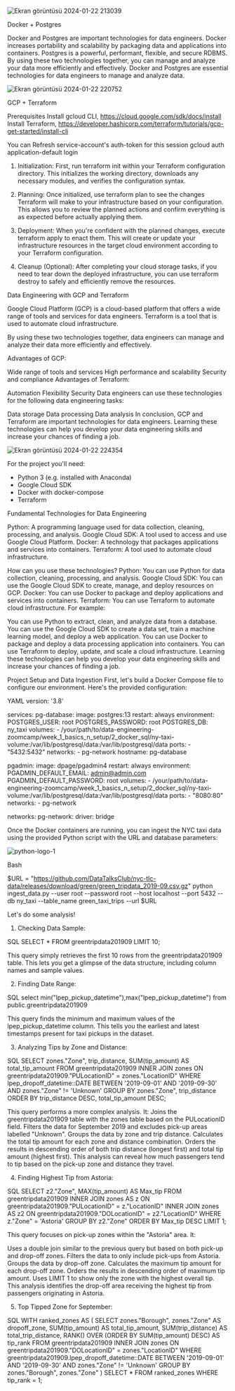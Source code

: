![Ekran görüntüsü 2024-01-22 213039](https://github.com/emirakyer/Data-Analysis-and-Data-Transfer-Terraform-Docker-PostgreSQL-pgAdmin-/assets/124304427/6df18b85-562f-43a6-9545-cabb231f00ee)﻿


Docker + Postgres

Docker and Postgres are important technologies for data engineers.
Docker increases portability and scalability by packaging data and applications into containers.
Postgres is a powerful, performant, flexible, and secure RDBMS.
By using these two technologies together, you can manage and analyze your data more efficiently and effectively.
Docker and Postgres are essential technologies for data engineers to manage and analyze data.



![Ekran görüntüsü 2024-01-22 220752](https://github.com/emirakyer/dbt-new/assets/124304427/28b23bca-a43e-4cf1-8c17-d5f81c994556)


GCP + Terraform

Prerequisites
Install gcloud CLI, https://cloud.google.com/sdk/docs/install
Install Terraform, https://developer.hashicorp.com/terraform/tutorials/gcp-get-started/install-cli

You can Refresh service-account's auth-token for this session
gcloud auth application-default login

1. Initialization:
First, run terraform init within your Terraform configuration directory. This initializes the working directory, downloads any necessary modules, and verifies the configuration syntax.

2. Planning:
Once initialized, use terraform plan to see the changes Terraform will make to your infrastructure based on your configuration. This allows you to review the planned actions and confirm everything is as expected before actually applying them.

3. Deployment:
When you're confident with the planned changes, execute terraform apply to enact them. This will create or update your infrastructure resources in the target cloud environment according to your Terraform configuration.

4. Cleanup (Optional):
After completing your cloud storage tasks, if you need to tear down the deployed infrastructure, you can use terraform destroy to safely and efficiently remove the resources.


Data Engineering with GCP and Terraform

Google Cloud Platform (GCP) is a cloud-based platform that offers a wide range of tools and services for data engineers. Terraform is a tool that is used to automate cloud infrastructure.

By using these two technologies together, data engineers can manage and analyze their data more efficiently and effectively.

Advantages of GCP:

Wide range of tools and services
High performance and scalability
Security and compliance
Advantages of Terraform:

Automation
Flexibility
Security
Data engineers can use these technologies for the following data engineering tasks:

Data storage
Data processing
Data analysis
In conclusion, GCP and Terraform are important technologies for data engineers. Learning these technologies can help you develop your data engineering skills and increase your chances of finding a job.



![Ekran görüntüsü 2024-01-22 224354](https://github.com/emirakyer/dbt-new/assets/124304427/69b1a95d-161a-4426-b454-94e31ebe0e20)


For the project you'll need:

* Python 3 (e.g. installed with Anaconda)
* Google Cloud SDK
* Docker with docker-compose
* Terraform


Fundamental Technologies for Data Engineering

Python: A programming language used for data collection, cleaning, processing, and analysis.
Google Cloud SDK: A tool used to access and use Google Cloud Platform.
Docker: A technology that packages applications and services into containers.
Terraform: A tool used to automate cloud infrastructure.

How can you use these technologies?
Python: You can use Python for data collection, cleaning, processing, and analysis.
Google Cloud SDK: You can use the Google Cloud SDK to create, manage, and deploy resources on GCP.
Docker: You can use Docker to package and deploy applications and services into containers.
Terraform: You can use Terraform to automate cloud infrastructure.
For example:

You can use Python to extract, clean, and analyze data from a database.
You can use the Google Cloud SDK to create a data set, train a machine learning model, and deploy a web application.
You can use Docker to package and deploy a data processing application into containers.
You can use Terraform to deploy, update, and scale a cloud infrastructure.
Learning these technologies can help you develop your data engineering skills and increase your chances of finding a job.


Project Setup and Data Ingestion
First, let's build a Docker Compose file to configure our environment. Here's the provided configuration:

YAML
version: '3.8'

services:
  pg-database:
    image: postgres:13
    restart: always
    environment:
      POSTGRES_USER: root
      POSTGRES_PASSWORD: root
      POSTGRES_DB: ny_taxi
    volumes:
      - /your/path/to/data-engineering-zoomcamp/week_1_basics_n_setup/2_docker_sql/ny-taxi-volume:/var/lib/postgresql/data:/var/lib/postgresql/data
    ports:
      - "5432:5432"
    networks:
      - pg-network
    hostname: pg-database

  pgadmin:
    image: dpage/pgadmin4
    restart: always
    environment:
      PGADMIN_DEFAULT_EMAIL: admin@admin.com
      PGADMIN_DEFAULT_PASSWORD: root
    volumes:
      - /your/path/to/data-engineering-zoomcamp/week_1_basics_n_setup/2_docker_sql/ny-taxi-volume:/var/lib/postgresql/data:/var/lib/postgresql/data
    ports:
      - "8080:80"
    networks:
      - pg-network

networks:
  pg-network:
    driver: bridge

Once the Docker containers are running, you can ingest the NYC taxi data using the provided Python script with the URL and database parameters:



![python-logo-1](https://github.com/emirakyer/dbt-new/assets/124304427/5cce667e-962c-4442-8c8e-d06c7e3fd667)



Bash

$URL = "https://github.com/DataTalksClub/nyc-tlc-data/releases/download/green/green_tripdata_2019-09.csv.gz"
python ingest_data.py --user root --password root --host localhost --port 5432 --db ny_taxi --table_name green_taxi_trips --url $URL



Let's do some analysis!


1. Checking Data Sample:

SQL
SELECT * FROM greentripdata201909 LIMIT 10;

This query simply retrieves the first 10 rows from the greentripdata201909 table. This lets you get a glimpse of the data structure, including column names and sample values.



2. Finding Date Range:

SQL
select min("lpep_pickup_datetime"),max("lpep_pickup_datetime")
from public.greentripdata201909

This query finds the minimum and maximum values of the lpep_pickup_datetime column. This tells you the earliest and latest timestamps present for taxi pickups in the dataset.



3. Analyzing Tips by Zone and Distance:

SQL
SELECT
  zones."Zone",
  trip_distance,
  SUM(tip_amount) AS total_tip_amount
FROM
  greentripdata201909
INNER JOIN
  zones ON greentripdata201909."PULocationID" = zones."LocationID"
WHERE
  lpep_dropoff_datetime::DATE BETWEEN '2019-09-01' AND '2019-09-30'
  AND zones."Zone" != 'Unknown'
GROUP BY
  zones."Zone", trip_distance
ORDER BY
  trip_distance DESC, total_tip_amount DESC;

This query performs a more complex analysis. It:
Joins the greentripdata201909 table with the zones table based on the PULocationID field.
Filters the data for September 2019 and excludes pick-up areas labelled "Unknown".
Groups the data by zone and trip distance.
Calculates the total tip amount for each zone and distance combination.
Orders the results in descending order of both trip distance (longest first) and total tip amount (highest first).
This analysis can reveal how much passengers tend to tip based on the pick-up zone and distance they travel.



4. Finding Highest Tip from Astoria:
   
SQL
SELECT
  z2."Zone",
  MAX(tip_amount) AS Max_tip
FROM
  greentripdata201909 
INNER JOIN
  zones AS z ON greentripdata201909."PULocationID" = z."LocationID"
INNER JOIN
  zones AS z2 ON greentripdata201909."DOLocationID" = z2."LocationID"
WHERE
  z."Zone" = 'Astoria'
GROUP BY
	z2."Zone"
ORDER BY
  Max_tip DESC
LIMIT 1;

This query focuses on pick-up zones within the "Astoria" area. It:

Uses a double join similar to the previous query but based on both pick-up and drop-off zones.
Filters the data to only include pick-ups from Astoria.
Groups the data by drop-off zone.
Calculates the maximum tip amount for each drop-off zone.
Orders the results in descending order of maximum tip amount.
Uses LIMIT 1 to show only the zone with the highest overall tip.
This analysis identifies the drop-off area receiving the highest tip from passengers originating in Astoria.



5. Top Tipped Zone for September:

SQL
WITH ranked_zones AS (
 SELECT
  zones."Borough",
  zones."Zone" AS dropoff_zone,
  SUM(tip_amount) AS total_tip_amount,
  SUM(trip_distance) AS total_trip_distance,
  RANK() OVER (ORDER BY SUM(tip_amount) DESC) AS tip_rank
 FROM greentripdata201909
 INNER JOIN zones ON greentripdata201909."DOLocationID" = zones."LocationID"
 WHERE
  greentripdata201909.lpep_dropoff_datetime::DATE BETWEEN '2019-09-01' AND '2019-09-30'
  AND zones."Zone" != 'Unknown'
 GROUP BY zones."Borough", zones."Zone"
)
SELECT * FROM ranked_zones WHERE tip_rank = 1;


